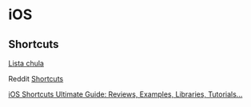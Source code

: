 # iOS

## Shortcuts

[Lista chula](https://www.matthewcassinelli.com/ios-13-siri-shortcuts-library/)

Reddit [Shortcuts](https://www.reddit.com/r/shortcuts/)

[iOS Shortcuts Ultimate Guide: Reviews, Examples, Libraries, Tutorials...](https://thesweetsetup.com/ios-shortcuts-guide/)

